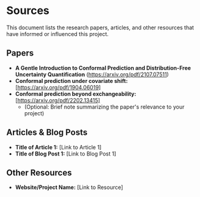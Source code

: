 # Sources

This document lists the research papers, articles, and other resources that have informed or influenced this project.

## Papers

- **A Gentle Introduction to Conformal Prediction and Distribution-Free Uncertainty Quantification** (https://arxiv.org/pdf/2107.07511)
- **Conformal prediction under covariate shift:** [https://arxiv.org/pdf/1904.06019]
- **Conformal prediction beyond exchangeability:** [https://arxiv.org/pdf/2202.13415]
  - (Optional: Brief note summarizing the paper's relevance to your project)

## Articles & Blog Posts

- **Title of Article 1:** [Link to Article 1]
- **Title of Blog Post 1:** [Link to Blog Post 1]

## Other Resources

- **Website/Project Name:** [Link to Resource]
